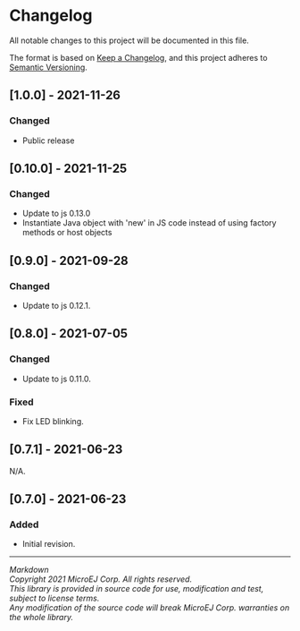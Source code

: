 # Changelog

All notable changes to this project will be documented in this file.

The format is based on [Keep a Changelog](https://keepachangelog.com/en/1.0.0/),
and this project adheres to [Semantic Versioning](https://semver.org/spec/v2.0.0.html).

## [1.0.0] - 2021-11-26

### Changed

- Public release

## [0.10.0] - 2021-11-25

### Changed

- Update to js 0.13.0
- Instantiate Java object with 'new' in JS code instead of using factory methods or host objects

## [0.9.0] - 2021-09-28

### Changed

- Update to js 0.12.1.

## [0.8.0] - 2021-07-05

### Changed

- Update to js 0.11.0.

### Fixed

- Fix LED blinking.

## [0.7.1] - 2021-06-23

N/A.

## [0.7.0] - 2021-06-23

### Added

- Initial revision.

---
_Markdown_  
_Copyright 2021 MicroEJ Corp. All rights reserved._  
_This library is provided in source code for use, modification and test, subject to license terms._  
_Any modification of the source code will break MicroEJ Corp. warranties on the whole library._  
